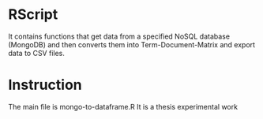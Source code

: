 # RScript
It contains functions that get data from a specified NoSQL database (MongoDB) and then converts them into Term-Document-Matrix and export data to CSV files.


# Instruction
The main file is mongo-to-dataframe.R
It is a thesis experimental work
